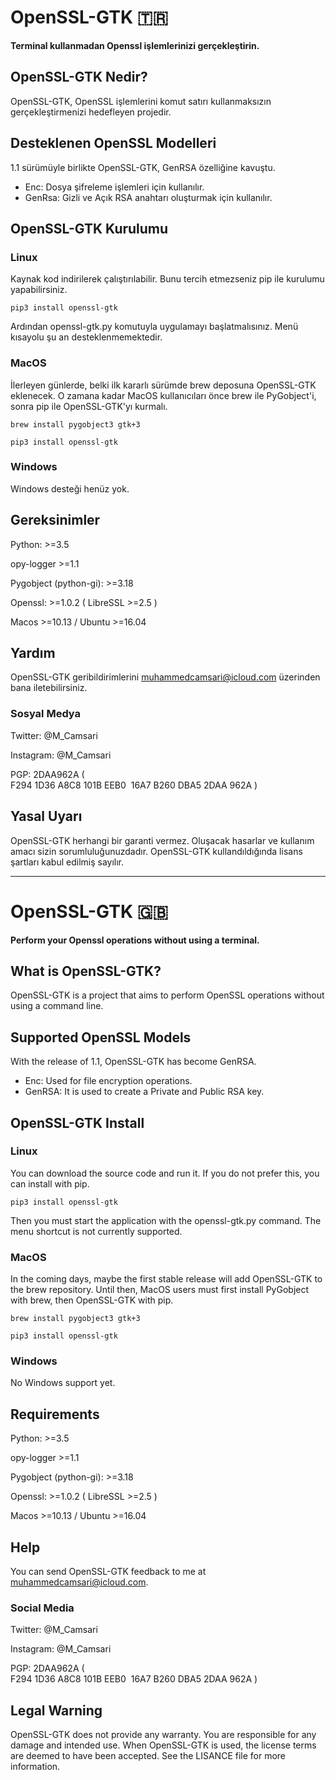 # OpenSSL-GTK :tr:

**Terminal kullanmadan Openssl işlemlerinizi gerçekleştirin.**


## OpenSSL-GTK Nedir? 

OpenSSL-GTK, OpenSSL işlemlerini komut satırı kullanmaksızın gerçekleştirmenizi hedefleyen projedir.


## Desteklenen OpenSSL Modelleri

1.1 sürümüyle birlikte OpenSSL-GTK, GenRSA özelliğine kavuştu.

 - Enc: Dosya şifreleme işlemleri için kullanılır.
 - GenRsa: Gizli ve Açık RSA anahtarı oluşturmak için kullanılır.


## OpenSSL-GTK Kurulumu

### Linux

Kaynak kod indirilerek çalıştırılabilir. Bunu tercih etmezseniz pip ile kurulumu yapabilirsiniz. 

	pip3 install openssl-gtk

Ardından openssl-gtk.py komutuyla uygulamayı başlatmalısınız. Menü kısayolu şu an desteklenmemektedir. 


### MacOS

İlerleyen günlerde, belki ilk kararlı sürümde brew deposuna OpenSSL-GTK eklenecek. O zamana kadar MacOS kullanıcıları önce brew ile PyGobject'i, sonra pip ile OpenSSL-GTK'yı kurmalı.

	brew install pygobject3 gtk+3

	pip3 install openssl-gtk


### Windows

Windows desteği henüz yok. 



## Gereksinimler

Python: >=3.5

opy-logger >=1.1

Pygobject (python-gi): >=3.18

Openssl: >=1.0.2 ( LibreSSL >=2.5 )

Macos >=10.13 / Ubuntu >=16.04


## Yardım

OpenSSL-GTK geribildirimlerini muhammedcamsari@icloud.com üzerinden bana iletebilirsiniz. 


### Sosyal Medya

Twitter: @M_Camsari

Instagram: @M_Camsari

PGP: 2DAA962A  ( F294 1D36 A8C8 101B EEB0  16A7 B260 DBA5 2DAA 962A )

## Yasal Uyarı

OpenSSL-GTK herhangi bir garanti vermez. Oluşacak hasarlar ve kullanım amacı sizin sorumluluğunuzdadır. OpenSSL-GTK kullandıldığında lisans şartları kabul edilmiş sayılır.


***

# OpenSSL-GTK :uk:

**Perform your Openssl operations without using a terminal.**


## What is OpenSSL-GTK?

OpenSSL-GTK is a project that aims to perform OpenSSL operations without using a command line. 


## Supported OpenSSL Models

With the release of 1.1, OpenSSL-GTK has become GenRSA.

 - Enc: Used for file encryption operations.
 - GenRSA: It is used to create a Private and Public RSA key.


## OpenSSL-GTK Install

### Linux

You can download the source code and run it. If you do not prefer this, you can install with pip.

	pip3 install openssl-gtk

Then you must start the application with the openssl-gtk.py command. The menu shortcut is not currently supported.


### MacOS

In the coming days, maybe the first stable release will add OpenSSL-GTK to the brew repository. Until then, MacOS users must first install PyGobject with brew, then OpenSSL-GTK with pip.

	brew install pygobject3 gtk+3

	pip3 install openssl-gtk


### Windows

No Windows support yet.


## Requirements

Python: >=3.5

opy-logger >=1.1

Pygobject (python-gi): >=3.18

Openssl: >=1.0.2 ( LibreSSL >=2.5 )

Macos >=10.13 / Ubuntu >=16.04


## Help

You can send OpenSSL-GTK feedback to me at muhammedcamsari@icloud.com.


### Social Media

Twitter: @M_Camsari

Instagram: @M_Camsari

PGP: 2DAA962A  ( F294 1D36 A8C8 101B EEB0  16A7 B260 DBA5 2DAA 962A )


## Legal Warning

OpenSSL-GTK does not provide any warranty. You are responsible for any damage and intended use. When OpenSSL-GTK is used, the license terms are deemed to have been accepted. See the LISANCE file for more information.